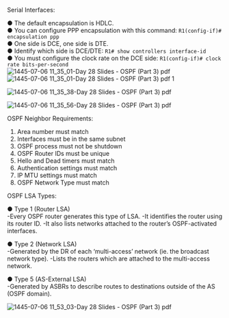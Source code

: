 Serial Interfaces:

● The default encapsulation is HDLC.   
● You can configure PPP encapsulation with this command: ```R1(config-if)# encapsulation ppp```   
● One side is DCE, one side is DTE.   
● Identify which side is DCE/DTE: ```R1# show controllers interface-id```   
● You must configure the clock rate on the DCE side: ```R1(config-if)# clock rate bits-per-second```  
![1445-07-06 11_35_01-Day 28 Slides - OSPF (Part 3) pdf](https://github.com/0xVoLk/CCNA-Note/assets/100092212/0ff07c41-6d62-4da1-9acc-2b7b2a61ae5c)  
![1445-07-06 11_35_01-Day 28 Slides - OSPF (Part 3) pdf 1](https://github.com/0xVoLk/CCNA-Note/assets/100092212/1224da5e-06d1-4b8f-b956-2295a3bd4849)

![1445-07-06 11_35_38-Day 28 Slides - OSPF (Part 3) pdf](https://github.com/0xVoLk/CCNA-Note/assets/100092212/2bd9acf5-568d-4177-a7f8-3be23ef7b202)

![1445-07-06 11_35_56-Day 28 Slides - OSPF (Part 3) pdf](https://github.com/0xVoLk/CCNA-Note/assets/100092212/edc08578-9cde-4dc3-85ed-3698e241e008)

OSPF Neighbor Requirements:
1) Area number must match 
2) Interfaces must be in the same subnet 
3) OSPF process must not be shutdown 
4) OSPF Router IDs must be unique 
5) Hello and Dead timers must match 
6) Authentication settings must match 
7) IP MTU settings must match 
8) OSPF Network Type must match


OSPF LSA Types:

● Type 1 (Router LSA)   
-Every OSPF router generates this type of LSA. -It identifies the router using its router ID. -It also lists networks attached to the router’s OSPF-activated interfaces. 

● Type 2 (Network LSA)   
-Generated by the DR of each ‘multi-access’ network (ie. the broadcast network type). -Lists the routers which are attached to the multi-access network. 

● Type 5 (AS-External LSA)   
-Generated by ASBRs to describe routes to destinations outside of the AS (OSPF domain).

![1445-07-06 11_53_03-Day 28 Slides - OSPF (Part 3) pdf](https://github.com/0xVoLk/CCNA-Note/assets/100092212/fec59b71-4f57-491e-bbfc-a78b9b054247)
